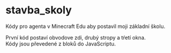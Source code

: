 # stavba_skoly
Kódy pro agenta v Minecraft Edu aby postavil moji základní školu.

První kód postaví obvodove zdi, drubý stropy a tŕetí okna. <br>
Kódy jsou převedené z bloků do JavaScriptu.
